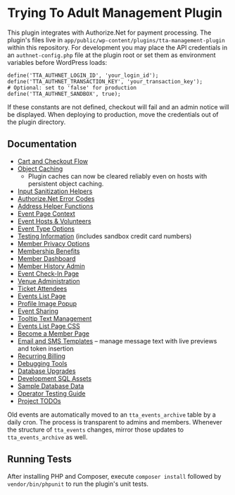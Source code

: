 # Trying To Adult Management Plugin

This plugin integrates with Authorize.Net for payment processing. The plugin's files live in `app/public/wp-content/plugins/tta-management-plugin` within this repository. For development you may place the API credentials in an `authnet-config.php` file at the plugin root or set them as environment variables before WordPress loads:

```
define('TTA_AUTHNET_LOGIN_ID', 'your_login_id');
define('TTA_AUTHNET_TRANSACTION_KEY', 'your_transaction_key');
# Optional: set to 'false' for production
define('TTA_AUTHNET_SANDBOX', true);
```
If these constants are not defined, checkout will fail and an admin notice will be displayed. When deploying to production, move the credentials out of the plugin directory.

## Documentation

- [Cart and Checkout Flow](docs/CartFlow.md)
- [Object Caching](docs/ObjectCaching.md)
  - Plugin caches can now be cleared reliably even on hosts with persistent object caching.
- [Input Sanitization Helpers](docs/InputSanitization.md)
- [Authorize.Net Error Codes](docs/AuthorizeNetErrors.md)
- [Address Helper Functions](docs/AddressHelpers.md)
- [Event Page Context](docs/EventPage.md)
- [Event Hosts & Volunteers](docs/EventPage.md#event-hosts-and-volunteers)
- [Event Type Options](docs/EventTypes.md)
- [Testing Information](docs/TestingInformation.md) (includes sandbox credit card numbers)
- [Member Privacy Options](docs/MemberPrivacy.md)
- [Membership Benefits](docs/MembershipBenefits.md)
- [Member Dashboard](docs/MemberDashboard.md)
- [Member History Admin](docs/MemberHistoryAdmin.md)
- [Event Check-In Page](docs/EventCheckInAdmin.md)
- [Venue Administration](docs/VenuesAdmin.md)
- [Ticket Attendees](docs/TicketAttendees.md)
- [Events List Page](docs/EventsListPage.md)
- [Profile Image Popup](docs/ProfilePopup.md)
- [Event Sharing](docs/EventShare.md)
- [Tooltip Text Management](docs/TooltipText.md)
- [Events List Page CSS](assets/css/frontend/events-list.css)
- [Become a Member Page](docs/BecomeMemberPage.md)
- [Email and SMS Templates](docs/EmailSMS.md) – manage message text with live previews and token insertion
- [Recurring Billing](docs/RecurringBilling.md)
- [Debugging Tools](docs/Debugging.md)
- [Database Upgrades](docs/DevelopmentSQL.md#automatic-upgrades)
- [Development SQL Assets](docs/DevelopmentSQL.md)
- [Sample Database Data](docs/SampleData.md)
- [Operator Testing Guide](docs/OperatorTestingGuide.md)
- [Project TODOs](TODO.md)

Old events are automatically moved to an `tta_events_archive` table by a daily cron. The process is transparent to admins and members.
Whenever the structure of `tta_events` changes, mirror those updates to `tta_events_archive` as well.

## Running Tests

After installing PHP and Composer, execute `composer install` followed by
`vendor/bin/phpunit` to run the plugin's unit tests.
